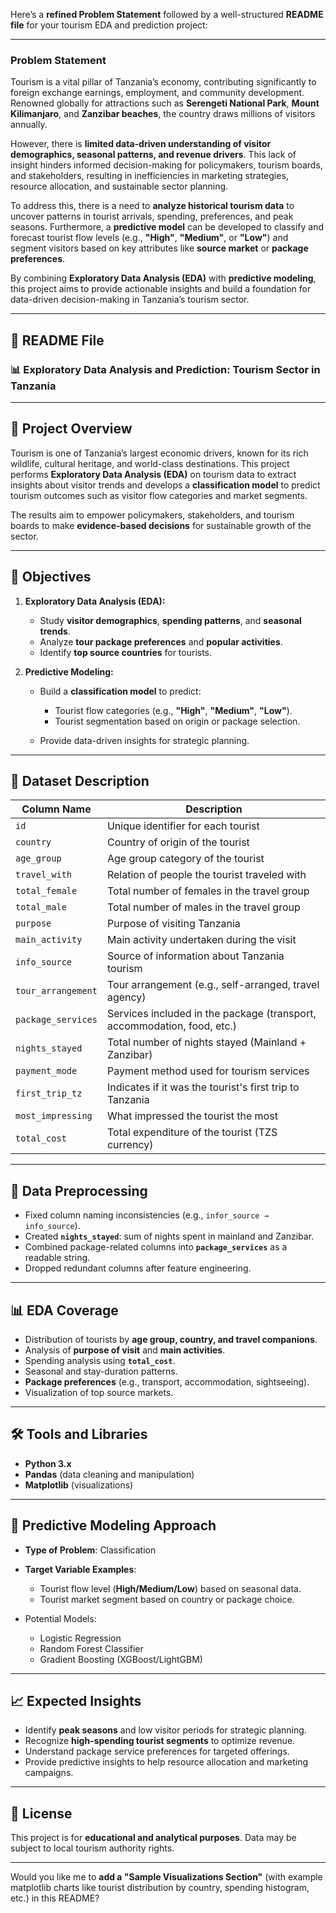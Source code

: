 Here’s a **refined Problem Statement** followed by a well-structured **README file** for your tourism EDA and prediction project:

---

### **Problem Statement**

Tourism is a vital pillar of Tanzania’s economy, contributing significantly to foreign exchange earnings, employment, and community development. Renowned globally for attractions such as **Serengeti National Park**, **Mount Kilimanjaro**, and **Zanzibar beaches**, the country draws millions of visitors annually.

However, there is **limited data-driven understanding of visitor demographics, seasonal patterns, and revenue drivers**. This lack of insight hinders informed decision-making for policymakers, tourism boards, and stakeholders, resulting in inefficiencies in marketing strategies, resource allocation, and sustainable sector planning.

To address this, there is a need to **analyze historical tourism data** to uncover patterns in tourist arrivals, spending, preferences, and peak seasons. Furthermore, a **predictive model** can be developed to classify and forecast tourist flow levels (e.g., **"High"**, **"Medium"**, or **"Low"**) and segment visitors based on key attributes like **source market** or **package preferences**.

By combining **Exploratory Data Analysis (EDA)** with **predictive modeling**, this project aims to provide actionable insights and build a foundation for data-driven decision-making in Tanzania’s tourism sector.

---

## 📘 **README File**

### **📊 Exploratory Data Analysis and Prediction: Tourism Sector in Tanzania**

---

## 📌 Project Overview

Tourism is one of Tanzania’s largest economic drivers, known for its rich wildlife, cultural heritage, and world-class destinations. This project performs **Exploratory Data Analysis (EDA)** on tourism data to extract insights about visitor trends and develops a **classification model** to predict tourism outcomes such as visitor flow categories and market segments.

The results aim to empower policymakers, stakeholders, and tourism boards to make **evidence-based decisions** for sustainable growth of the sector.

---

## 🎯 Objectives

1. **Exploratory Data Analysis (EDA):**

   - Study **visitor demographics**, **spending patterns**, and **seasonal trends**.
   - Analyze **tour package preferences** and **popular activities**.
   - Identify **top source countries** for tourists.

2. **Predictive Modeling:**

   - Build a **classification model** to predict:

     - Tourist flow categories (e.g., **"High"**, **"Medium"**, **"Low"**).
     - Tourist segmentation based on origin or package selection.

   - Provide data-driven insights for strategic planning.

---

## 📂 Dataset Description

| Column Name        | Description                                                             |
| ------------------ | ----------------------------------------------------------------------- |
| `id`               | Unique identifier for each tourist                                      |
| `country`          | Country of origin of the tourist                                        |
| `age_group`        | Age group category of the tourist                                       |
| `travel_with`      | Relation of people the tourist traveled with                            |
| `total_female`     | Total number of females in the travel group                             |
| `total_male`       | Total number of males in the travel group                               |
| `purpose`          | Purpose of visiting Tanzania                                            |
| `main_activity`    | Main activity undertaken during the visit                               |
| `info_source`      | Source of information about Tanzania tourism                            |
| `tour_arrangement` | Tour arrangement (e.g., self-arranged, travel agency)                   |
| `package_services` | Services included in the package (transport, accommodation, food, etc.) |
| `nights_stayed`    | Total number of nights stayed (Mainland + Zanzibar)                     |
| `payment_mode`     | Payment method used for tourism services                                |
| `first_trip_tz`    | Indicates if it was the tourist's first trip to Tanzania                |
| `most_impressing`  | What impressed the tourist the most                                     |
| `total_cost`       | Total expenditure of the tourist (TZS currency)                         |

---

## 🔧 Data Preprocessing

- Fixed column naming inconsistencies (e.g., `infor_source → info_source`).
- Created **`nights_stayed`**: sum of nights spent in mainland and Zanzibar.
- Combined package-related columns into **`package_services`** as a readable string.
- Dropped redundant columns after feature engineering.

---

## 📊 EDA Coverage

- Distribution of tourists by **age group, country, and travel companions**.
- Analysis of **purpose of visit** and **main activities**.
- Spending analysis using **`total_cost`**.
- Seasonal and stay-duration patterns.
- **Package preferences** (e.g., transport, accommodation, sightseeing).
- Visualization of top source markets.

---

## 🛠 Tools and Libraries

- **Python 3.x**
- **Pandas** (data cleaning and manipulation)
- **Matplotlib** (visualizations)

---

## 🔮 Predictive Modeling Approach

- **Type of Problem**: Classification
- **Target Variable Examples**:

  - Tourist flow level (**High/Medium/Low**) based on seasonal data.
  - Tourist market segment based on country or package choice.

- Potential Models:

  - Logistic Regression
  - Random Forest Classifier
  - Gradient Boosting (XGBoost/LightGBM)

---

## 📈 Expected Insights

- Identify **peak seasons** and low visitor periods for strategic planning.
- Recognize **high-spending tourist segments** to optimize revenue.
- Understand package service preferences for targeted offerings.
- Provide predictive insights to help resource allocation and marketing campaigns.

---

## 📜 License

This project is for **educational and analytical purposes**. Data may be subject to local tourism authority rights.

---

Would you like me to **add a "Sample Visualizations Section"** (with example matplotlib charts like tourist distribution by country, spending histogram, etc.) in this README?
